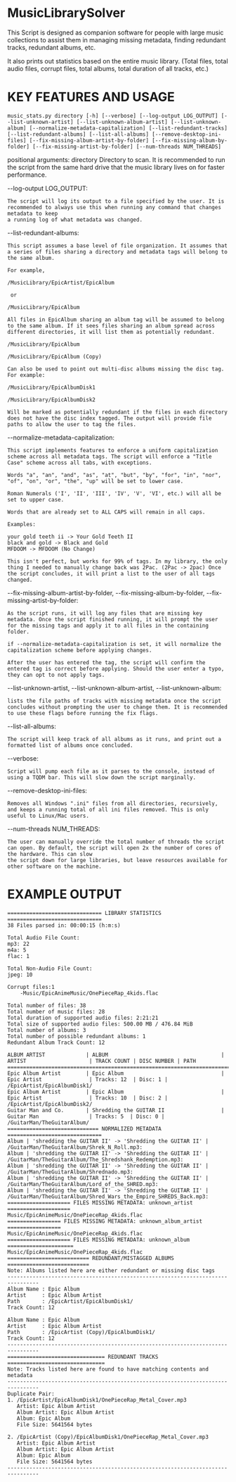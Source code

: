 # MusicLibrarySolver

This Script is designed as companion software for people with large music collections to assist them in managing missing metadata, finding redundant tracks, redundant albums, etc. 

It also prints out statistics based on the entire music library. (Total files, total audio files, corrupt files, total albums, total duration of all tracks, etc.)

# KEY FEATURES AND USAGE

    music_stats.py directory [-h] [--verbose] [--log-output LOG_OUTPUT] [--list-unknown-artist] [--list-unknown-album-artist] [--list-unknown-album] [--normalize-metadata-capitalization] [--list-redundant-tracks] [--list-redundant-albums] [--list-all-albums] [--remove-desktop-ini-files] [--fix-missing-album-artist-by-folder] [--fix-missing-album-by-folder] [--fix-missing-artist-by-folder] [--num-threads NUM_THREADS]
                      
positional arguments:
    directory
        Directory to scan. It is recommended to run the script from the same hard drive that the music library lives on for faster performance.

--log-output LOG_OUTPUT:

    The script will log its output to a file specified by the user. It is recommended to always use this when running any command that changes metadata to keep
    a running log of what metadata was changed.

--list-redundant-albums:

    This script assumes a base level of file organization. It assumes that a series of files sharing a directory and metadata tags will belong to the same album.

    For example,

    /MusicLibrary/EpicArtist/EpicAlbum

     or

    /MusicLibrary/EpicAlbum

    All files in EpicAlbum sharing an album tag will be assumed to belong to the same album. If it sees files sharing an album spread across different directories, it will list them as potentially redundant.

    /MusicLibrary/EpicAlbum

    /MusicLibrary/EpicAlbum (Copy)

    Can also be used to point out multi-disc albums missing the disc tag. For example:

    /MusicLibrary/EpicAlbumDisk1

    /MusicLibrary/EpicAlbumDisk2

    Will be marked as potentially redundant if the files in each directory does not have the disc index tagged. The output will provide file paths to allow the user to tag the files.

--normalize-metadata-capitalization:

    This script implements features to enforce a uniform capitalization scheme across all metadata tags. The script will enforce a "Title Case" scheme across all tabs, with exceptions.

    Words "a", "an", "and", "as", "at", "but", "by", "for", "in", "nor", "of", "on", "or", "the", "up" will be set to lower case.

    Roman Numerals ('I', 'II', 'III', 'IV', 'V', 'VI', etc.) will all be set to upper case.

    Words that are already set to ALL CAPS will remain in all caps.

    Examples:
    
    your gold teeth ii -> Your Gold Teeth II
    black and gold -> Black and Gold
    MFDOOM -> MFDOOM (No Change)

    This isn't perfect, but works for 99% of tags. In my library, the only thing I needed to manually change back was 2Pac. (2Pac -> 2pac) Once the script concludes, it will print a list to the user of all tags changed.

--fix-missing-album-artist-by-folder, --fix-missing-album-by-folder, --fix-missing-artist-by-folder:

    As the script runs, it will log any files that are missing key metadata. Once the script finished running, it will prompt the user for the missing tags and apply it to all files in the containing folder.

    if --normalize-metadata-capitalization is set, it will normalize the capitalization scheme before applying changes.

    After the user has entered the tag, the script will confirm the entered tag is correct before applying. Should the user enter a typo, they can opt to not apply tags.

--list-unknown-artist, --list-unknown-album-artist, --list-unknown-album:

    lists the file paths of tracks with missing metadata once the script concludes without prompting the user to change them. It is recommended to use these flags before running the fix flags.

--list-all-albums:

    The script will keep track of all albums as it runs, and print out a formatted list of albums once concluded.

--verbose:

    Script will pump each file as it parses to the console, instead of using a TQDM bar. This will slow down the script marginally.

--remove-desktop-ini-files:

    Removes all Windows ".ini" files from all directories, recursively, and keeps a running total of all ini files removed. This is only useful to Linux/Mac users.

--num-threads NUM_THREADS:

    The user can manually override the total number of threads the script can open. By default, the script will open 2x the number of cores of the hardware. This can slow 
    the script down for large libraries, but leave resources available for other software on the machine.
                        
# EXAMPLE OUTPUT

    ============================== LIBRARY STATISTICS ==============================
    38 Files parsed in: 00:00:15 (h:m:s)
    
    Total Audio File Count:
    mp3: 22
    m4a: 5
    flac: 1
    
    Total Non-Audio File Count:
    jpeg: 10
    
    Corrupt files:1
        -Music/EpicAnimeMusic/OnePieceRap_4kids.flac
    
    Total number of files: 38
    Total number of music files: 28
    Total duration of supported audio files: 2:21:21
    Total size of supported audio files: 500.00 MB / 476.84 MiB
    Total number of albums: 3
    Total number of possible redundant albums: 1
    Redundant Album Track Count: 12
    
    ALBUM ARTIST             | ALBUM                                    | ARTIST                    | TRACK COUNT | DISC NUMBER | PATH
    ======================================================================================================================================================================================================================
    Epic Album Artist        | Epic Album                               | Epic Artist               | Tracks: 12  | Disc: 1 | /EpicArtist/EpicAlbumDisk1/
    Epic Album Artist        | Epic Album                               | Epic Artist               | Tracks: 10  | Disc: 2 | /EpicArtist/EpicAlbumDisk2/
    Guitar Man and Co.       | Shredding the GUITAR II                  | Guitar Man                | Tracks: 5  | Disc: 0 | /GuitarMan/TheGuitarAlbum/
    ============================= NORMALIZED METADATA ==============================
    Album | 'shredding the GUITAR II' -> 'Shredding the GUITAR II' | /GuitarMan/TheGuitarAlbum/Shrek_N_Roll.mp3:
    Album | 'shredding the GUITAR II' -> 'Shredding the GUITAR II' | /GuitarMan/TheGuitarAlbum/The_Shredshank_Redemption.mp3:
    Album | 'shredding the GUITAR II' -> 'Shredding the GUITAR II' | /GuitarMan/TheGuitarAlbum/Shrednado.mp3:
    Album | 'shredding the GUITAR II' -> 'Shredding the GUITAR II' | /GuitarMan/TheGuitarAlbum/Lord_of_the_SHRED.mp3:
    Album | 'shredding the GUITAR II' -> 'Shredding the GUITAR II' | /GuitarMan/TheGuitarAlbum/Shred_Wars_the_Empire_SHREDS_Back.mp3:
    ==================== FILES MISSING METADATA: unknown_artist ====================
    Music/EpicAnimeMusic/OnePieceRap_4kids.flac
    ================= FILES MISSING METADATA: unknown_album_artist =================
    Music/EpicAnimeMusic/OnePieceRap_4kids.flac
    ==================== FILES MISSING METADATA: unknown_album =====================
    Music/EpicAnimeMusic/OnePieceRap_4kids.flac
    ========================== REDUNDANT/MISTAGGED ALBUMS ==========================
    Note: Albums listed here are either redundant or missing disc tags
    --------------------------------------------------------------------------------
    Album Name : Epic Album
    Artist     : Epic Album Artist
    Path       : /EpicArtist/EpicAlbumDisk1/
    Track Count: 12
    
    Album Name : Epic Album
    Artist     : Epic Album Artist
    Path       : /EpicArtist (Copy)/EpicAlbumDisk1/
    Track Count: 12
    --------------------------------------------------------------------------------
    =============================== REDUNDANT TRACKS ===============================
    Note: Tracks listed here are found to have matching contents and metadata
    --------------------------------------------------------------------------------
    Duplicate Pair:
    1. /EpicArtist/EpicAlbumDisk1/OnePieceRap_Metal_Cover.mp3
       Artist: Epic Album Artist
       Album Artist: Epic Album Artist
       Album: Epic Album
       File Size: 5641564 bytes
    
    2. /EpicArtist (Copy)/EpicAlbumDisk1/OnePieceRap_Metal_Cover.mp3
       Artist: Epic Album Artist
       Album Artist: Epic Album Artist
       Album: Epic Album
       File Size: 5641564 bytes
    --------------------------------------------------------------------------------
